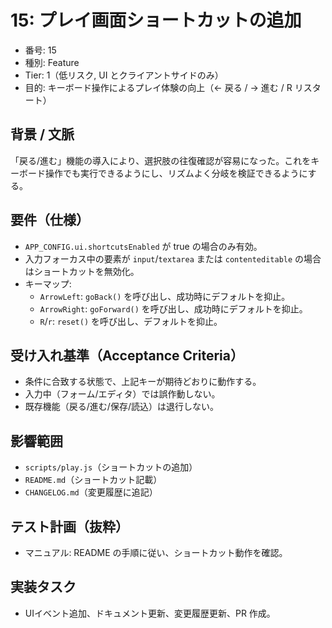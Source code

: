 # 15: プレイ画面ショートカットの追加

- 番号: 15
- 種別: Feature
- Tier: 1（低リスク, UI とクライアントサイドのみ）
- 目的: キーボード操作によるプレイ体験の向上（← 戻る / → 進む / R リスタート）

## 背景 / 文脈

「戻る/進む」機能の導入により、選択肢の往復確認が容易になった。これをキーボード操作でも実行できるようにし、リズムよく分岐を検証できるようにする。

## 要件（仕様）

- `APP_CONFIG.ui.shortcutsEnabled` が true の場合のみ有効。
- 入力フォーカス中の要素が `input`/`textarea` または `contenteditable` の場合はショートカットを無効化。
- キーマップ:
  - `ArrowLeft`: `goBack()` を呼び出し、成功時にデフォルトを抑止。
  - `ArrowRight`: `goForward()` を呼び出し、成功時にデフォルトを抑止。
  - `R`/`r`: `reset()` を呼び出し、デフォルトを抑止。

## 受け入れ基準（Acceptance Criteria）

- 条件に合致する状態で、上記キーが期待どおりに動作する。
- 入力中（フォーム/エディタ）では誤作動しない。
- 既存機能（戻る/進む/保存/読込）は退行しない。

## 影響範囲

- `scripts/play.js`（ショートカットの追加）
- `README.md`（ショートカット記載）
- `CHANGELOG.md`（変更履歴に追記）

## テスト計画（抜粋）

- マニュアル: README の手順に従い、ショートカット動作を確認。

## 実装タスク

- UIイベント追加、ドキュメント更新、変更履歴更新、PR 作成。
